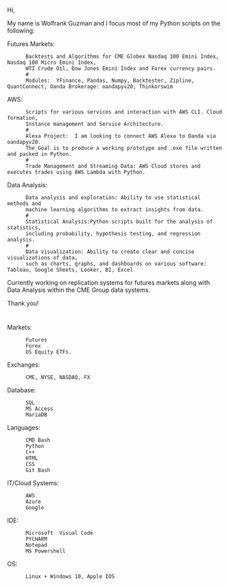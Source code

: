 Hi, 

My name is Wolfrank Guzman and I focus most of my Python scripts on the following:

Futures Markets:  

          Backtests and Algorithms for CME Globex Nasdaq 100 Emini Index, Nasdaq 100 Micro Emini Index,
          WTI Crude Oil, Dow Jones Emini Index and Forex currency pairs. 
          #
          Modules:  YFinance, Pandas, Numpy, Backtester, Zipline, QuantConnect, Oanda Brokerage: oandapyv20, Thinkorswim 
                    

AWS: 

          Scripts for various services and interaction with AWS CLI. Cloud formation,
          Instance management and Service Architecture. 
          #
          Alexa Project:  I am looking to connect AWS Alexa to Oanda via oandapyv20. 
          The Goal is to produce a working prototype and .exe file written and packed in Python. 
          #
          Trade Management and Streaming Data: AWS Cloud stores and executes trades using AWS Lambda with Python. 
Data Analysis: 

          Data analysis and exploration: Ability to use statistical methods and 
          machine learning algorithms to extract insights from data.
          #
          Statistical Analysis:Python scripts built for the analysis of statistics,
          including probability, hypothesis testing, and regression analysis.
          #
          Data visualization: Ability to create clear and concise visualizations of data, 
          such as charts, graphs, and dashboards on various software: Tableau, Google Sheets, Looker, BI, Excel
                    
          
Currently working on replication systems for futures markets along with Data Analysis within the CME Group data systems. 



Thank you! 

#




Markets: 

          Futures
          Forex
          US Equity ETFs.



Exchanges:  
          
          CME, NYSE, NASDAQ, FX 

Database: 
         
          SQL
          MS Access
          MariaDB 

Languages:  
    
          CMD Bash
          Python
          C++
          HTML
          CSS
          Git Bash
         

IT/Cloud Systems:  
  
          AWS
          Azure 
          Google 

                      

IDE:  

          Microsoft  Visual Code
          PYCHARM 
          Notepad 
          MS Powershell  

OS:       

          Linux + Windows 10, Apple IOS 


#




